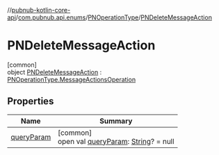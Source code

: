 //[pubnub-kotlin-core-api](../../../../index.md)/[com.pubnub.api.enums](../../index.md)/[PNOperationType](../index.md)/[PNDeleteMessageAction](index.md)

# PNDeleteMessageAction

[common]\
object [PNDeleteMessageAction](index.md) : [PNOperationType.MessageActionsOperation](../-message-actions-operation/index.md)

## Properties

| Name | Summary |
|---|---|
| [queryParam](../query-param.md) | [common]<br>open val [queryParam](../query-param.md): [String](https://kotlinlang.org/api/latest/jvm/stdlib/kotlin/-string/index.html)? = null |
